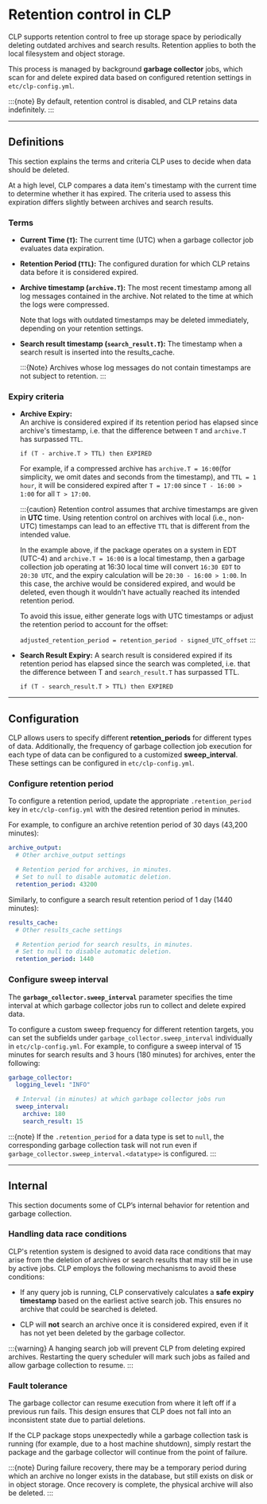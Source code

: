 # Retention control in CLP

CLP supports retention control to free up storage space by periodically deleting outdated archives
and search results. Retention applies to both the local filesystem and object storage.

This process is managed by background **garbage collector** jobs, which scan for and delete expired
data based on configured retention settings in `etc/clp-config.yml`.

:::{note}
By default, retention control is disabled, and CLP retains data indefinitely.
:::

---

## Definitions
This section explains the terms and criteria CLP uses to decide when data should be deleted.

At a high level, CLP compares a data item's timestamp with the current time to determine whether
it has expired. The criteria used to assess this expiration differs slightly between archives and
search results.

### Terms
- **Current Time (`T`):** The current time (UTC) when a garbage collector job evaluates data
  expiration.
- **Retention Period (`TTL`):** The configured duration for which CLP retains data before it is
  considered expired.
- **Archive timestamp (`archive.T`):** The most recent timestamp among all log messages
  contained in the archive. Not related to the time at which the logs were compressed.

  Note that logs with outdated timestamps may be deleted immediately, depending on your retention
  settings.
- **Search result timestamp (`search_result.T`):** The timestamp when a search result is inserted
  into the results_cache.

  :::{Note}
  Archives whose log messages do not contain timestamps are not subject to retention.
  :::

### Expiry criteria

- **Archive Expiry:**  
  An archive is considered expired if its retention period has elapsed since archive's timestamp,
  i.e. that the difference between `T` and `archive.T` has surpassed `TTL`.
  ```text
  if (T - archive.T > TTL) then EXPIRED
  ```

  For example, if a compressed archive has `archive.T = 16:00`(for simplicity,
  we omit dates and seconds from the timestamp), and `TTL = 1 hour`, it will be
  considered expired after `T = 17:00` since `T - 16:00 > 1:00` for all `T > 17:00`.

  :::{caution}
  Retention control assumes that archive timestamps are given in **UTC** time. Using retention
  control on archives with local (i.e., non-UTC) timestamps can lead to an effective `TTL` that is
  different from the intended value.

  In the example above, if the package operates on a system in EDT (UTC-4) and `archive.T = 16:00`
  is a local timestamp, then a garbage collection job operating at 16:30 local time will convert
  `16:30 EDT` to `20:30 UTC`, and the expiry calculation will be `20:30 - 16:00 > 1:00`. In this
  case, the archive would be considered expired, and would be deleted, even though it wouldn't have
  actually reached its intended retention period.

  To avoid this issue, either generate logs with UTC timestamps or adjust the retention period to
  account for the offset:
  
  `adjusted_retention_period = retention_period - signed_UTC_offset`
  :::

- **Search Result Expiry:** 
  A search result is considered expired if its retention period has elapsed since the search was 
  completed, i.e. that the difference between T and `search_result.T` has surpassed TTL.
  ```text
  if (T - search_result.T > TTL) then EXPIRED
  ```

---

## Configuration
CLP allows users to specify different **retention_periods** for different types of data. 
Additionally, the frequency of garbage collection job execution for each type of data can be 
configured to a customized **sweep_interval**. These settings can be configured in 
`etc/clp-config.yml`. 

### Configure retention period
To configure a retention period, update the appropriate `.retention_period` key in
`etc/clp-config.yml` with the desired retention period in minutes.

For example, to configure an archive retention period of 30 days (43,200 minutes):
```yaml
archive_output:
  # Other archive_output settings

  # Retention period for archives, in minutes. 
  # Set to null to disable automatic deletion.
  retention_period: 43200
```

Similarly, to configure a search result retention period of 1 day (1440 minutes):
```yaml
results_cache:
  # Other results_cache settings

  # Retention period for search results, in minutes. 
  # Set to null to disable automatic deletion.
  retention_period: 1440
```

### Configure sweep interval

The **`garbage_collector.sweep_interval`** parameter specifies the time interval at which garbage
collector jobs run to collect and delete expired data.

To configure a custom sweep frequency for different retention targets, you can set the subfields
under `garbage_collector.sweep_interval` individually in `etc/clp-config.yml`. For example, to
configure a sweep interval of 15 minutes for search results and 3 hours (180 minutes) for archives,
enter the following:

```yaml
garbage_collector:
  logging_level: "INFO"

  # Interval (in minutes) at which garbage collector jobs run
  sweep_interval:
    archive: 180
    search_result: 15
```

:::{note}
If the `.retention_period` for a data type is set to `null`, the corresponding garbage collection
task will not run even if `garbage_collector.sweep_interval.<datatype>` is configured.
:::

---

## Internal

This section documents some of CLP’s internal behavior for retention and garbage collection.

### Handling data race conditions
CLP's retention system is designed to avoid data race conditions that may arise from the deletion of
archives or search results that may still be in use by active jobs. CLP employs the following
mechanisms to avoid these conditions:

- If any query job is running, CLP conservatively calculates a **safe expiry timestamp** based on 
  the earliest active search job. This ensures no archive that could be searched is deleted.

- CLP will **not** search an archive once it is considered expired, even if it has not yet been
  deleted by the garbage collector.

:::{warning}
A hanging search job will prevent CLP from deleting expired archives. 
Restarting the query scheduler will mark such jobs as failed and allow garbage collection to resume.
:::

### Fault tolerance
The garbage collector can resume execution from where it left off if a previous run fails. 
This design ensures that CLP does not fall into an inconsistent state due to partial deletions.

If the CLP package stops unexpectedly while a garbage collection task is running (for example, due
to a host machine shutdown), simply restart the package and the garbage collector will continue from
the point of failure.

:::{note}
During failure recovery, there may be a temporary period during which an archive no longer exists in
the database, but still exists on disk or in object storage. Once recovery is complete, the physical
archive will also be deleted.
:::
